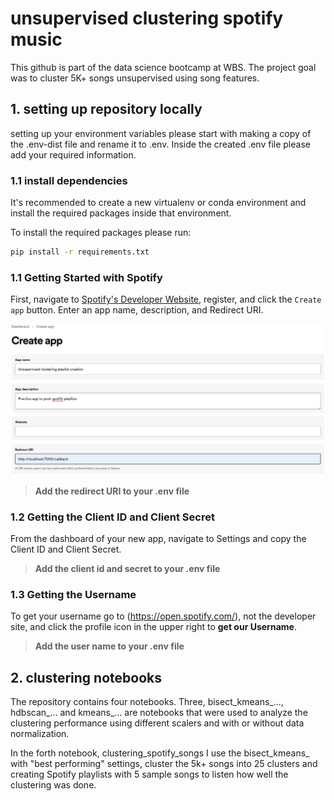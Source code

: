# unsupervised clustering spotify music
This github is part of the data science bootcamp at WBS. The project goal was to cluster 5K+ songs unsupervised using song features.

## 1. setting up repository locally
setting up your environment variables
please start with making a copy of the .env-dist file and rename it to .env. Inside the created .env file please add your required information.

### 1.1 install dependencies
It's recommended to create a new virtualenv or conda environment and install the required packages inside that environment.

To install the required packages please run:

```bash
pip install -r requirements.txt
```

### 1.1 Getting Started with Spotify
First, navigate to [Spotify's Developer Website](https://developer.spotify.com/), register, and click the `Create app` button. Enter an app name, description, and Redirect URI.

![alt text](setup_spotify_app.png "Title")


> **Add the redirect URI to your .env file**

### 1.2 Getting the Client ID and Client Secret

From the dashboard of your new app, navigate to Settings and copy the Client ID and Client Secret.
> **Add the client id and secret to your .env file**

### 1.3 Getting the Username
To get your username go to (https://open.spotify.com/), not the developer site, and click the profile icon in the upper right to **get our Username**.
 > **Add the user name to your .env file**

## 2. clustering notebooks
The repository contains four notebooks. Three, bisect_kmeans_..., hdbscan_... and kmeans_... are notebooks that were used to analyze the clustering performance using different scalers and with or without data normalization. 

In the forth notebook, clustering_spotify_songs I use the bisect_kmeans_ with "best performing" settings, cluster the 5k+ songs into 25 clusters and creating Spotify playlists with 5 sample songs to listen how well the clustering was done.
